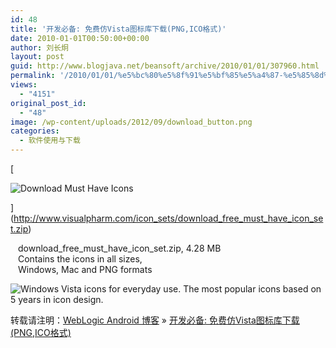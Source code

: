 ```yaml
---
id: 48
title: '开发必备: 免费仿Vista图标库下载(PNG,ICO格式)'
date: 2010-01-01T00:50:00+00:00
author: 刘长炯
layout: post
guid: http://www.blogjava.net/beansoft/archive/2010/01/01/307960.html
permalink: '/2010/01/01/%e5%bc%80%e5%8f%91%e5%bf%85%e5%a4%87-%e5%85%8d%e8%b4%b9%e4%bb%bfvista%e5%9b%be%e6%a0%87%e5%ba%93%e4%b8%8b%e8%bd%bdpngico%e6%a0%bc%e5%bc%8f/'
views:
  - "4151"
original_post_id:
  - "48"
image: /wp-content/uploads/2012/09/download_button.png
categories:
  - 软件使用与下载
---
```

[
  
![Download Must Have Icons](http://www.visualpharm.com/i2/download_button.png "Download Must Have Icons")
  
](http://www.visualpharm.com/icon_sets/download_free_must_have_icon_set.zip) 

<p style="margin-top:6px;margin-left:12px;">
  download_free_must_have_icon_set.zip, 4.28 MB<br /> Contains the icons in all sizes,<br /> Windows, Mac and PNG formats
</p>

![Windows Vista icons for everyday use. The most popular icons based on 5 years in icon design.](http://www.visualpharm.com/icon_sets/download_free_must_have_icon_set.jpg "Windows Vista icons for everyday use. The most popular icons based on 5 years in icon design.")

转载请注明：[WebLogic Android 博客](http://www.beansoft.biz) &raquo; [开发必备: 免费仿Vista图标库下载(PNG,ICO格式)](http://www.beansoft.biz/2010/01/01/%e5%bc%80%e5%8f%91%e5%bf%85%e5%a4%87-%e5%85%8d%e8%b4%b9%e4%bb%bfvista%e5%9b%be%e6%a0%87%e5%ba%93%e4%b8%8b%e8%bd%bdpngico%e6%a0%bc%e5%bc%8f/)